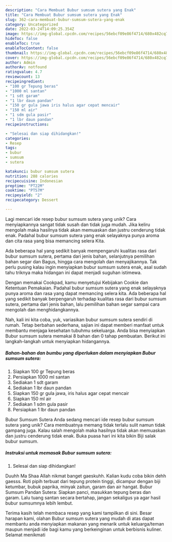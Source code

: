 ```yaml
---
description: "Cara Membuat Bubur sumsum sutera yang Enak"
title: "Cara Membuat Bubur sumsum sutera yang Enak"
slug: 362-cara-membuat-bubur-sumsum-sutera-yang-enak
category: Uncategorized
date: 2022-03-24T14:09:25.354Z
image: https://img-global.cpcdn.com/recipes/56ebcf09e86f4714/680x482cq70/bubur-sumsum-sutera-foto-resep-utama.jpg
hideToc: false
enableToc: true
enableTocContent: false
thumbnail: https://img-global.cpcdn.com/recipes/56ebcf09e86f4714/680x482cq70/bubur-sumsum-sutera-foto-resep-utama.jpg
cover: https://img-global.cpcdn.com/recipes/56ebcf09e86f4714/680x482cq70/bubur-sumsum-sutera-foto-resep-utama.jpg
author: Admin
authorAv: notfound
ratingvalue: 4.7
reviewcount: 13
recipeingredient:
- "100 gr Tepung beras"
- "1000 ml santan"
- "1 sdt garam"
- "1 lbr daun pandan"
- "150 gr gula jawa iris halus agar cepat mencair"
- "150 ml air"
- "1 sdm gula pasir"
- "1 lbr daun pandan"
recipeinstructions:

- "Selesai dan siap dihidangkan!"
categories:
- Resep
tags:
- bubur
- sumsum
- sutera

katakunci: bubur sumsum sutera 
nutrition: 288 calories
recipecuisine: Indonesian
preptime: "PT22M"
cooktime: "PT57M"
recipeyield: "2"
recipecategory: Dessert

---
```





Lagi mencari ide resep bubur sumsum sutera yang unik? Cara menyiapkannya sangat tidak susah dan tidak juga mudah. Jika keliru mengolah maka hasilnya tidak akan memuaskan dan justru cenderung tidak enak. Padahal bubur sumsum sutera yang enak selayaknya punya aroma dan cita rasa yang bisa memancing selera Kita.





Ada beberapa hal yang sedikit banyak mempengaruhi kualitas rasa dari bubur sumsum sutera, pertama dari jenis bahan, selanjutnya pemilihan bahan segar dan Bagus, hingga cara mengolah dan menyajikannya. Tak perlu pusing kalau ingin menyiapkan bubur sumsum sutera enak,      asal sudah tahu triknya maka hidangan ini dapat menjadi suguhan istimewa.














Dengan memakai Cookpad, kamu menyetujui Kebijakan Cookie dan Ketentuan Pemakaian. Padahal bubur sumsum sutera yang enak selayaknya punya aroma dan rasa yang dapat memancing selera kita. Ada beberapa hal yang sedikit banyak berpengaruh terhadap kualitas rasa dari bubur sumsum sutera, pertama dari jenis bahan, lalu pemilihan bahan segar sampai cara mengolah dan menghidangkannya.






Nah, kali ini kita coba, yuk, variasikan bubur sumsum sutera sendiri di rumah. Tetap berbahan sederhana, sajian ini dapat memberi manfaat untuk membantu menjaga kesehatan tubuhmu sekeluarga. Anda bisa menyiapkan Bubur sumsum sutera memakai 8 bahan dan 0 tahap pembuatan. Berikut ini langkah-langkah untuk menyiapkan hidangannya.

<!--inarticleads1-->

##### Bahan-bahan dan bumbu yang diperlukan dalam menyiapkan Bubur sumsum sutera:

1. Siapkan 100 gr Tepung beras
1. Persiapkan 1000 ml santan
1. Sediakan 1 sdt garam
1. Sediakan 1 lbr daun pandan
1. Siapkan 150 gr gula jawa, iris halus agar cepat mencair
1. Siapkan 150 ml air
1. Sediakan 1 sdm gula pasir
1. Persiapkan 1 lbr daun pandan


Bubur Sumsum Sutera Anda sedang mencari ide resep bubur sumsum sutera yang unik? Cara membuatnya memang tidak terlalu sulit namun tidak gampang juga. Kalau salah mengolah maka hasilnya tidak akan memuaskan dan justru cenderung tidak enak. Buka puasa hari ini kita bikin Biji salak bubur sumsum. 

<!--inarticleads2-->

##### Instruksi untuk memasak Bubur sumsum sutera:


1. Selesai dan siap dihidangkan!

Duuhh Ma Shaa Allah nikmat banget gaeskuhh. Kalian kudu coba bikin dehh gaesss. Roti pipih terbuat dari tepung protein tinggi, dicampur dengan biji ketumbar, bubuk paprika, minyak zaitun, garam dan air hangat. Bubur Sumsum Pandan Sutera: Siapkan panci, masukkan tepung beras dan garam. Lalu tuang santan secara bertahap, jangan sekaligus ya agar hasil bubur sumsumnya lebih lembut. 

Terima kasih telah membaca resep yang kami tampilkan di sini. Besar harapan kami, olahan Bubur sumsum sutera yang mudah di atas dapat membantu anda menyiapkan makanan yang menarik untuk keluarga/teman maupun menjadi ide bagi kamu yang berkeinginan untuk berbisnis kuliner. Selamat menikmati
